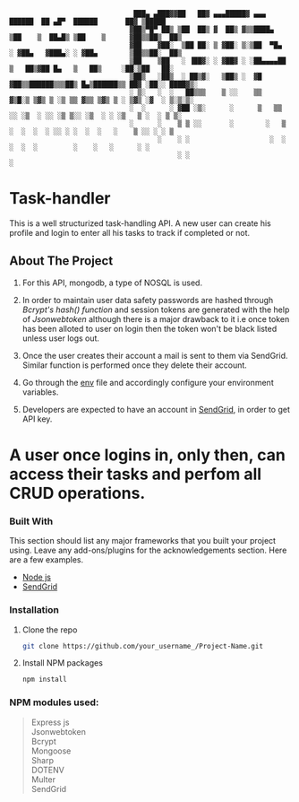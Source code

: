 
                                   ███▄ ▄███▓▓██   ██▓ ▄▄▄█████▓ ▄▄▄        ██████  ██ ▄█▀  ██████       ██▓ ▒█████  
                                  ▓██▒▀█▀ ██▒ ▒██  ██▒ ▓  ██▒ ▓▒▒████▄    ▒██    ▒  ██▄█▒ ▒██    ▒      ▓██▒▒██▒  ██▒
                                  ▓██    ▓██░  ▒██ ██░ ▒ ▓██░ ▒░▒██  ▀█▄  ░ ▓██▄   ▓███▄░ ░ ▓██▄        ▒██▒▒██░  ██▒
                                  ▒██    ▒██   ░ ▐██▓░ ░ ▓██▓ ░ ░██▄▄▄▄██   ▒   ██▒▓██ █▄   ▒   ██▒     ░██░▒██   ██░
                                  ▒██▒   ░██▒  ░ ██▒▓░   ▒██▒ ░  ▓█   ▓██▒▒██████▒▒▒██▒ █▄▒██████▒▒ ██▓ ░██░░ ████▓▒░
                                  ░ ▒░   ░  ░   ██▒▒▒    ▒ ░░    ▒▒   ▓▒█░▒ ▒▓▒ ▒ ░▒ ▒▒ ▓▒▒ ▒▓▒ ▒ ░ ▒▓▒ ░▓  ░ ▒░▒░▒░ 
                                  ░  ░      ░ ▓██ ░▒░      ░      ▒   ▒▒ ░░ ░▒  ░ ░░ ░▒ ▒░░ ░▒  ░ ░ ░▒   ▒ ░  ░ ▒ ▒░ 
                                  ░      ░    ▒ ▒ ░░       ░        ░   ▒   ░  ░  ░  ░ ░░ ░ ░  ░  ░   ░    ▒ ░░ ░ ░ ▒  
                                         ░    ░ ░                    ░  ░      ░  ░  ░         ░    ░   ░      ░ ░  
                                              ░ ░                                                   ░               
# Task-handler

This is a well structurized task-handling API. A new user can create his profile and login to enter all his tasks to track if completed or not.

## About The Project
1. For this API, mongodb, a type of NOSQL is used.

2. In order to maintain user data safety passwords are hashed through <i>Bcrypt's hash() function</i> and session tokens are generated with the help of <i>Jsonwebtoken</i> although there is a major drawback to it i.e once token has been alloted to user on login then the token won't be black listed unless user logs out.

3.  Once the user creates their account a mail is sent to them via SendGrid. Similar function is performed once they delete their account.

4.  Go through the [env](https://github.com/AMGOcyber123/Task-handler-API/blob/main/.env) file and accordingly configure your environment variables.

5.  Developers are expected to have an account in [SendGrid](https://app.sendgrid.com/), in order to get API key.


# A user once logins in, only then, can access their tasks and perfom all CRUD operations. 


### Built With

This section should list any major frameworks that you built your project using. Leave any add-ons/plugins for the acknowledgements section. Here are a few examples.
* [Node js](https://nodejs.dev/)
* [SendGrid](https://app.sendgrid.com/)


### Installation

1. Clone the repo
   ```sh
   git clone https://github.com/your_username_/Project-Name.git
   ```
2. Install NPM packages
   ```sh
   npm install
   ```
   
### NPM modules used:
> Express js <br>
> Jsonwebtoken <br>
> Bcrypt <br>
> Mongoose <br>
> Sharp <br>
> DOTENV <br>
> Multer <br>
> SendGrid
